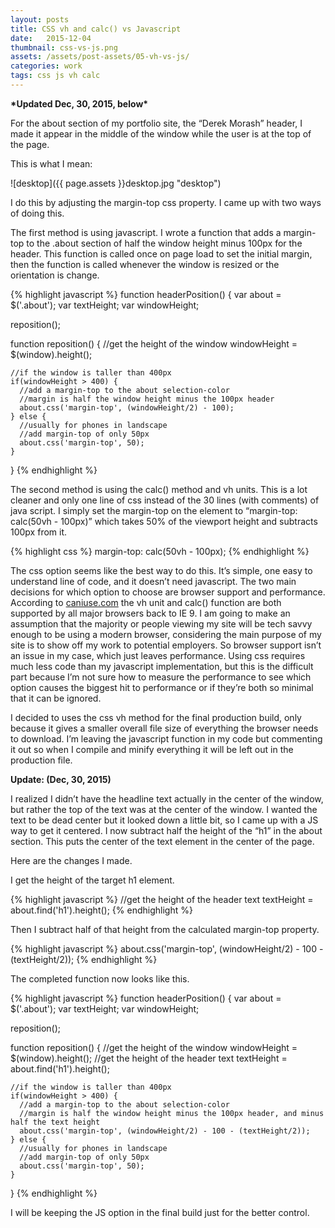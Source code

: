 ```yaml
---
layout: posts
title: CSS vh and calc() vs Javascript
date:   2015-12-04
thumbnail: css-vs-js.png
assets: /assets/post-assets/05-vh-vs-js/
categories: work
tags: css js vh calc
---
```

**\*Updated Dec, 30, 2015, below\***

For the about section of my portfolio site, the “Derek Morash” header, I made it appear in the middle of the window while the user is at the top of the page.

This is what I mean:

![desktop]({{ page.assets }}desktop.jpg "desktop")

I do this by adjusting the margin-top css property. I came up with two ways of doing this.

The first method is using javascript. I wrote a function that adds a margin-top to the .about section of half the window height minus 100px for the header. This function is called once on page load to set the initial margin, then the function is called whenever the window is resized or the orientation is change.

{% highlight javascript %}
function headerPosition() {
  var about = $('.about');
  var textHeight;
  var windowHeight;

  reposition();

  function reposition() {
    //get the height of the window
    windowHeight = $(window).height();

    //if the window is taller than 400px
    if(windowHeight > 400) {
      //add a margin-top to the about selection-color
      //margin is half the window height minus the 100px header
      about.css('margin-top', (windowHeight/2) - 100);
    } else {
      //usually for phones in landscape
      //add margin-top of only 50px
      about.css('margin-top', 50);
    }
  }
{% endhighlight %}

The second method is using the calc() method and vh units. This is a lot cleaner and only one line of css instead of the 30 lines (with comments) of java script. I simply set the margin-top on the element to “margin-top: calc(50vh - 100px)” which takes 50% of the viewport height and subtracts 100px from it.

{% highlight css %}
margin-top: calc(50vh - 100px);
{% endhighlight %}

The css option seems like the best way to do this. It’s simple, one easy to understand line of code, and it doesn’t need javascript. The two main decisions for which option to choose are browser support and performance. According to <a href="http://caniuse.com/" >caniuse.com</a> the vh unit and calc() function are both supported by all major browsers back to IE 9. I am going to make an assumption that the majority or people viewing my site will be tech savvy enough to be using a modern browser, considering the main purpose of my site is to show off my work to potential employers. So browser support isn’t an issue in my case, which just leaves performance. Using css requires much less code than my javascript implementation, but this is the difficult part because I’m not sure how to measure the performance to see which option causes the biggest hit to performance or if they’re both so minimal that it can be ignored.

I decided to uses the css vh method for the final production build, only because it gives a smaller overall file size of everything the browser needs to download. I’m leaving the javascript function in my code but commenting it out so when I compile and minify everything it will be left out in the production file.

**Update: (Dec, 30, 2015)**

I realized I didn’t have the headline text actually in the center of the window, but rather the top of the text was at the center of the window. I wanted the text to be dead center but it looked down a little bit, so I came up with a JS way to get it centered. I now subtract half the height of the “h1” in the about section. This puts the center of the text element in the center of the page.

Here are the changes I made.

I get the height of the target h1 element.

{% highlight javascript %}
//get the height of the header text
textHeight = about.find('h1').height();
{% endhighlight %}

Then I subtract half of that height from the calculated margin-top property.

{% highlight javascript %}
about.css('margin-top', (windowHeight/2) - 100 - (textHeight/2));
{% endhighlight %}

The completed function now looks like this.

{% highlight javascript %}
function headerPosition() {
  var about = $('.about');
  var textHeight;
  var windowHeight;

  reposition();

  function reposition() {
    //get the height of the window
    windowHeight = $(window).height();
    //get the height of the header text
    textHeight = about.find('h1').height();

    //if the window is taller than 400px
    if(windowHeight > 400) {
      //add a margin-top to the about selection-color
      //margin is half the window height minus the 100px header, and minus half the text height
      about.css('margin-top', (windowHeight/2) - 100 - (textHeight/2));
    } else {
      //usually for phones in landscape
      //add margin-top of only 50px
      about.css('margin-top', 50);
    }
  }
{% endhighlight %}

I will be keeping the JS option in the final build just for the better control.
